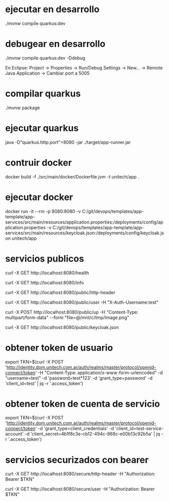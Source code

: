 # ejecutar en desarrollo

./mvnw compile quarkus:dev

# debugear en desarrollo

./mvnw compile quarkus:dev -Ddebug

En Eclipse: Project -> Properties -> Run/Debug Settings -> New... -> Remote Java Application -> Cambiar port a 5005

# compilar quarkus

./mvnw package

# ejecutar quarkus

java -D"quarkus.http.port"=8080 -jar ./target/app-runner.jar

# contruir docker

docker build -f ./src/main/docker/Dockerfile.jvm -t unitech/app .

# ejecutar docker

docker run -it --rm -p 8080:8080 -v C:/git/devops/templates/app-template/app-services/src/main/resources/application.properties:/deployments/config/application.properties -v C:/git/devops/templates/app-template/app-services/src/main/resources/keycloak.json:/deployments/config/keycloak.json unitech/app

# servicios publicos

curl -X GET http://localhost:8080/health

curl -X GET http://localhost:8080/info

curl -X GET http://localhost:8080/public/http-header

curl -X GET http://localhost:8080/public/user -H "X-Auth-Username:test"

curl -X POST http://localhost:8080/public/up -H "Content-Type: multipart/form-data" --form "file=@/mnt/c/tmp/Image.png"

curl -X GET http://localhost:8080/public/keycloak.json

# obtener token de usuario

export TKN=$(curl -X POST 'http://identity.dom.unitech.com.ar/auth/realms/master/protocol/openid-connect/token' -H "Content-Type: application/x-www-form-urlencoded" -d "username=test" -d 'password=test*123' -d 'grant_type=password' -d 'client_id=test' | jq -r '.access_token')

# obtener token de cuenta de servicio

export TKN=$(curl -X POST 'http://identity.dom.unitech.com.ar/auth/realms/master/protocol/openid-connect/token' -d 'grant_type=client_credentials' -d 'client_id=test-service-account' -d 'client_secret=4b1f8c3e-cb12-494c-868c-e00b13c92b5a' | jq -r '.access_token')

# servicios securizados con bearer

curl -X GET http://localhost:8080/secure/http-header -H "Authorization: Bearer $TKN"

curl -X GET http://localhost:8080/secure/user -H "Authorization: Bearer $TKN"